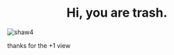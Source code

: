 <h1 align="center">Hi, you are trash.</h1>
<p align="left"> <img src="https://komarev.com/ghpvc/?username=shaw4&label=Profile%20views&color=0e75b6&style=flat" alt="shaw4" /> </p>

thanks for the +1 view
